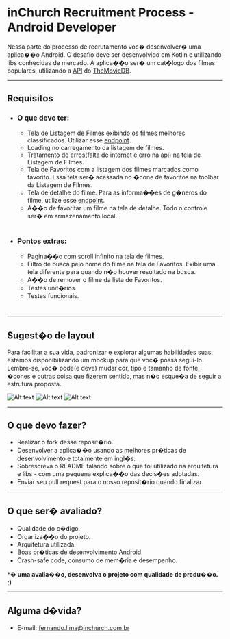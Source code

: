 # inChurch Recruitment Process - Android Developer

Nessa parte do processo de recrutamento voc� desenvolver� uma aplica��o Android. O desafio deve ser desenvolvido em Kotlin e utilizando libs conhecidas de mercado. A aplica��o ser� um cat�logo dos filmes populares, utilizando a [API](https://developers.themoviedb.org/3/getting-started/introduction) do [TheMovieDB](https://www.themoviedb.org/).

* * *

## Requisitos

+ ### O que deve ter:
	* Tela de Listagem de Filmes exibindo os filmes melhores classificados. Utilizar esse [endpoint](https://developers.themoviedb.org/3/movies/get-popular-movies).
	* Loading no carregamento da listagem de filmes.
	* Tratamento de erros(falta de internet e erro na api) na tela de Listagem de Filmes.
	*	Tela de Favoritos com a listagem dos filmes marcados como favorito. Essa tela ser� acessada no �cone de favoritos na toolbar da Listagem de Filmes.
	* Tela de detalhe do filme. Para as informa��es de g�neros do filme, utilize esse [endpoint](https://developers.themoviedb.org/3/genres/get-movie-list).
	* A��o de favoritar um filme na tela de detalhe. Todo o controle ser� em armazenamento local.

#
+ ### Pontos extras:
	* Pagina��o com scroll infinito na tela de filmes.
	* Filtro de busca pelo nome do filme na tela de Favoritos. Exibir uma tela diferente para quando n�o houver resultado na busca.
	* A��o de remover o filme da lista de Favoritos.
	* Testes unit�rios.
	* Testes funcionais.

#
* * *

## Sugest�o de layout

Para facilitar a sua vida, padronizar e explorar algumas habilidades suas, estamos disponibilizando um mockup para que voc� possa segui-lo. Lembre-se, voc� pode(e deve) mudar cor, tipo e tamanho de fonte, �cones e outras coisa que fizerem sentido, mas n�o esque�a de seguir a estrutura proposta.  

![Alt text](https://bitbucket.org/inradar/inchurch-android-challenge/raw/0be3880f3ef7befaae9a5e3f7d7a4c90c9287e46/images/img1.png) ![Alt text](https://bitbucket.org/inradar/inchurch-android-challenge/raw/0be3880f3ef7befaae9a5e3f7d7a4c90c9287e46/images/img2.png) ![Alt text](https://bitbucket.org/inradar/inchurch-android-challenge/raw/0be3880f3ef7befaae9a5e3f7d7a4c90c9287e46/images/img3.png)

* * *

## O que devo fazer?

* Realizar o fork desse reposit�rio.
* Desenvolver a aplica��o usando as melhores pr�ticas de desenvolvimento e totalmente em ingl�s.
* Sobrescreva o README falando sobre o que foi utilizado na arquitetura e libs - com uma pequena explica��o das decis�es adotadas.
* Enviar seu pull request para o nosso reposit�rio quando finalizar.

* * *

## O que ser� avaliado?

* Qualidade do c�digo.
* Organiza��o do projeto.
* Arquitetura utilizada.
* Boas pr�ticas de desenvolvimento Android.
* Crash-safe code, consumo de mem�ria e desempenho.

***� uma avalia��o, desenvolva o projeto com qualidade de produ��o. ;)**

* * *

## Alguma d�vida?

* E-mail: fernando.lima@inchurch.com.br
